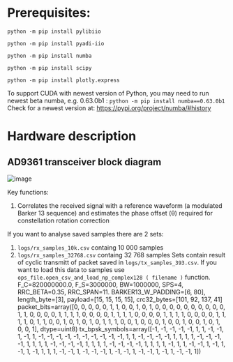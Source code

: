 # Prerequisites:
`python -m pip install pylibiio`

`python -m pip install pyadi-iio`

`python -m pip install numba`

`python -m pip install scipy`

`python -m pip install plotly.express`

To support CUDA with newest version of Python, you may need to run newest beta numba, e.g. 0.63.0b1 : `python -m pip install numba==0.63.0b1`
Check for a newest version at: https://pypi.org/project/numba/#history

# Hardware description
## AD9361 transceiver block diagram
![image](https://github.com/user-attachments/assets/aa3e2089-f667-406d-b144-5c89a048f7e0)

Key functions:
1. Correlates the received signal with a reference waveform (a modulated Barker 13 sequence) and estimates the phase offset (θ) required for constellation rotation correction


If you want to analyse saved samples there are 2 sets:
1. `logs/rx_samples_10k.csv` containg 10 000 samples
1. `logs/rx_samples_32768.csv` containg 32 768 samples
Sets contain result of cyclic transmitt of packet saved in `logs/tx_samples_393.csv`. If you want to load this data to samples use `ops_file.open_csv_and_load_np_complex128 ( filename )` function.
F_C=820000000.0, F_S=3000000, BW=1000000, SPS=4, RRC_BETA=0.35, RRC_SPAN=11.
BARKER13_W_PADDING=[6, 80], length_byte=[3], payload=[15, 15, 15, 15], crc32_bytes=[101, 92, 137, 41]
packet_bits=array([0, 0, 0, 0, 0, 1, 1, 0, 0, 1, 0, 1, 0, 0, 0, 0, 0, 0, 0, 0, 0, 0,
       1, 1, 0, 0, 0, 0, 1, 1, 1, 1, 0, 0, 0, 0, 1, 1, 1, 1, 0, 0, 0, 0,
       1, 1, 1, 1, 0, 0, 0, 0, 1, 1, 1, 1, 0, 1, 1, 0, 0, 1, 0, 1, 0, 1,
       0, 1, 1, 1, 0, 0, 1, 0, 0, 0, 1, 0, 0, 1, 0, 0, 1, 0, 1, 0, 0, 1],
      dtype=uint8)
tx_bpsk_symbols=array([-1, -1, -1, -1, -1,  1,  1, -1, -1,  1, -1,  1, -1, -1, -1, -1, -1,
       -1, -1, -1, -1, -1,  1,  1, -1, -1, -1, -1,  1,  1,  1,  1, -1, -1,
       -1, -1,  1,  1,  1,  1, -1, -1, -1, -1,  1,  1,  1,  1, -1, -1, -1,
       -1,  1,  1,  1,  1, -1,  1,  1, -1, -1,  1, -1,  1, -1,  1, -1,  1,
        1,  1, -1, -1,  1, -1, -1, -1,  1, -1, -1,  1, -1, -1,  1, -1,  1,
       -1, -1,  1])